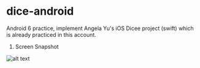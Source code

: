 # dice-android
Android 6 practice, implement Angela Yu's iOS Dicee project (swift) which is already practiced in this account.

1. Screen Snapshot

![alt text](app/src/main/asserts/dicee_snapshot.png)

